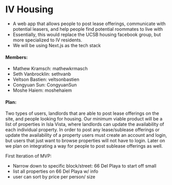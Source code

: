 # IV Housing
* A web app that allows people to post lease offerings, communicate with potential leasers, and help people find potential roommates to live with
* Essentially, this would replace the UCSB housing facebook group, but more specialized to IV residents.
* We will be using Next.js as the tech stack

#### Members:
* Mathew Kramsch: mathewkrmasch
* Seth Vanbrocklin: sethvanb
* Veltson Bastien: veltsonbastien
* Congyuan Sun: CongyuanSun
* Moshe Haiem: moshehaiem

#### Plan:
Two types of users, landlords that are able to post lease offerings on the site, and people looking for housing. Our minimum viable product will be a list of properties in Isla Vista, where landlords can update the availability of each individual property. In order to post any lease/sublease offerings or update the availability of a property users must create an account and login, but users that just want to browse properties will not have to login. Later on we plan on integrating a way for people to post sublease offerings as well.

First Iteration of MVP:
* Narrow down to specific block/street: 66 Del Playa to start off small
* list all properties on 66 Del Playa w/ info
* user can sort by price per person/ size
